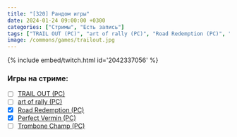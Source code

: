 ```yaml
---
title: "[320] Рандом игры"
date: 2024-01-24 09:00:00 +0300
categories: ["Стримы", "Есть запись"]
tags: ["TRAIL OUT (PC)", "art of rally (PC)", "Road Redemption (PC)", "Perfect Vermin (PC)", "Trombone Champ (PC)", "Игра пройдена"]
image: /commons/games/trailout.jpg
---
```


{% include embed/twitch.html id='2042337056' %}

### Игры на стриме:
+ [ ] [TRAIL OUT (PC)](/tags/trail-out-pc)
+ [ ] [art of rally (PC)](/tags/art-of-rally-pc)
+ [x] [Road Redemption (PC)](/tags/road-redemption-pc)
+ [x] [Perfect Vermin (PC)](/tags/perfect-vermin-pc)
+ [ ] [Trombone Champ (PC)](/tags/trombone-champ-pc)
